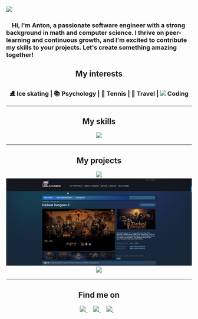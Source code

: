 <img src="https://github.com/AntonJames-Sistence/AntonJames-Sistence/assets/126339704/6faee2bd-1113-43b3-b0f7-175ca5523c38">
<br>
<h3>&nbsp;&nbsp;&nbsp;&nbsp;Hi, I'm Anton, a passionate software engineer with a strong background in math and computer science. I thrive on peer-learning and continuous growth, and I'm excited to contribute my skills to your projects. Let's create something amazing together!</h3>

<div align="center">
  <h2>My interests</h2>
  <h3>⛸️ Ice skating | 📚 Psychology | 🎾 Tennis | 🧳 Travel | <img src="https://media.giphy.com/media/WUlplcMpOCEmTGBtBW/giphy.gif" width="30"> Coding
  </h3>
  <hr>
  <h2>My skills</h2>
  <img src="https://skillicons.dev/icons?i=ruby,rails,js,react,redux,nodejs,webpack,css,html,jquery,mongodb,postgres,git,aws&perline=15" />
  <hr>
  <h2>My projects</h2>
  <img src="./assets/torque_gif.gif">
  <img src="./assets/steamer_gif.GIF">
  <img src="./assets/itinerator_gif.GIF">
  <hr>
  <h2>Find me on</h2>
</div>

<div align="center">
  <a href="https://www.linkedin.com/in/anton-james-ja/">
    <img src="https://img.shields.io/badge/LinkedIn-0077B5?style=for-the-badge&logo=linkedin&logoColor=white">
  </a> &nbsp;&nbsp;&nbsp;
  <a href="https://wellfound.com/u/anton-james">
    <img src="https://img.shields.io/badge/AngelList-000000?style=for-the-badge&logo=AngelList&logoColor=white">
  </a> &nbsp;&nbsp;&nbsp;
  <a href="mailto:anton.james.ja@gmail.com">
    <img src="https://img.shields.io/badge/Gmail-D14836?style=for-the-badge&logo=gmail&logoColor=white">
  </a> &nbsp;&nbsp;&nbsp;
</div>
